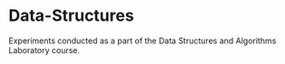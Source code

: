# Data-Structures

Experiments conducted as a part of the Data Structures and Algorithms Laboratory course. 
